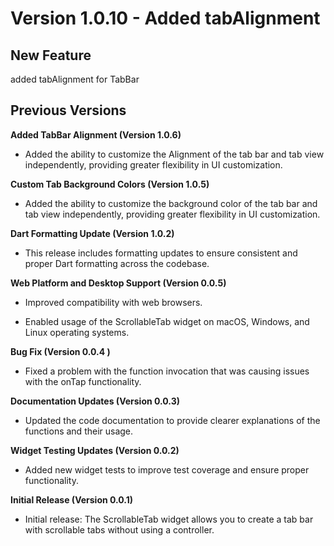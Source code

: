# Version 1.0.10 - Added tabAlignment

## New Feature

added tabAlignment for TabBar

## Previous Versions

**Added TabBar Alignment (Version 1.0.6)**

* Added the ability to customize the Alignment of the tab bar and tab view independently, providing greater flexibility in UI customization.

**Custom Tab Background Colors (Version 1.0.5)**

* Added the ability to customize the background color of the tab bar and tab view independently, providing greater flexibility in UI customization.



**Dart Formatting Update (Version 1.0.2)**

* This release includes formatting updates to ensure consistent and proper Dart formatting across the codebase.


**Web Platform and Desktop Support (Version 0.0.5)**

* Improved compatibility with web browsers.
    
* Enabled usage of the ScrollableTab widget on macOS, Windows, and Linux operating systems.

**Bug Fix (Version 0.0.4 )**

* Fixed a problem with the function invocation that was causing issues with the onTap functionality.

**Documentation Updates (Version 0.0.3)**

* Updated the code documentation to provide clearer explanations of the functions and their usage.

**Widget Testing Updates (Version 0.0.2)**

* Added new widget tests to improve test coverage and ensure proper functionality.

**Initial Release (Version 0.0.1)**

* Initial release: The ScrollableTab widget allows you to create a tab bar with scrollable tabs without using a controller.
